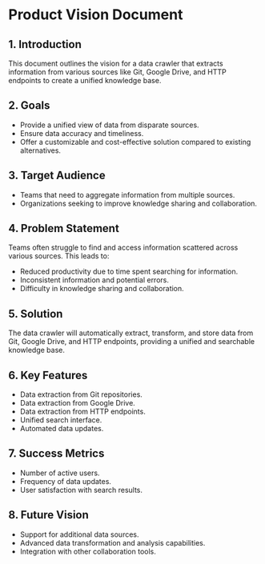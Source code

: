 # Product Vision Document

## 1. Introduction

This document outlines the vision for a data crawler that extracts information from various sources like Git, Google Drive, and HTTP endpoints to create a unified knowledge base.

## 2. Goals

*   Provide a unified view of data from disparate sources.
*   Ensure data accuracy and timeliness.
*   Offer a customizable and cost-effective solution compared to existing alternatives.

## 3. Target Audience

*   Teams that need to aggregate information from multiple sources.
*   Organizations seeking to improve knowledge sharing and collaboration.

## 4. Problem Statement

Teams often struggle to find and access information scattered across various sources. This leads to:

*   Reduced productivity due to time spent searching for information.
*   Inconsistent information and potential errors.
*   Difficulty in knowledge sharing and collaboration.

## 5. Solution

The data crawler will automatically extract, transform, and store data from Git, Google Drive, and HTTP endpoints, providing a unified and searchable knowledge base.

## 6. Key Features

*   Data extraction from Git repositories.
*   Data extraction from Google Drive.
*   Data extraction from HTTP endpoints.
*   Unified search interface.
*   Automated data updates.

## 7. Success Metrics

*   Number of active users.
*   Frequency of data updates.
*   User satisfaction with search results.

## 8. Future Vision

*   Support for additional data sources.
*   Advanced data transformation and analysis capabilities.
*   Integration with other collaboration tools.